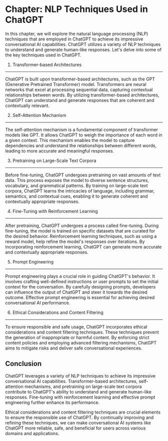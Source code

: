 Chapter: NLP Techniques Used in ChatGPT
=======================================

In this chapter, we will explore the natural language processing (NLP) techniques that are employed in ChatGPT to achieve its impressive conversational AI capabilities. ChatGPT utilizes a variety of NLP techniques to understand and generate human-like responses. Let's delve into some of the key techniques used in ChatGPT.

1. Transformer-based Architectures
----------------------------------

ChatGPT is built upon transformer-based architectures, such as the GPT (Generative Pretrained Transformer) model. Transformers are neural networks that excel at processing sequential data, capturing contextual relationships between words. By utilizing transformer-based architectures, ChatGPT can understand and generate responses that are coherent and contextually relevant.

2. Self-Attention Mechanism
---------------------------

The self-attention mechanism is a fundamental component of transformer models like GPT. It allows ChatGPT to weigh the importance of each word in a given context. This mechanism enables the model to capture dependencies and understand the relationships between different words, leading to more accurate and meaningful responses.

3. Pretraining on Large-Scale Text Corpora
------------------------------------------

Before fine-tuning, ChatGPT undergoes pretraining on vast amounts of text data. This process exposes the model to diverse sentence structures, vocabulary, and grammatical patterns. By training on large-scale text corpora, ChatGPT learns the intricacies of language, including grammar, semantics, and contextual cues, enabling it to generate coherent and contextually appropriate responses.

4. Fine-Tuning with Reinforcement Learning
------------------------------------------

After pretraining, ChatGPT undergoes a process called fine-tuning. During fine-tuning, the model is trained on specific datasets that are curated for the desired behavior. Reinforcement learning techniques, such as using a reward model, help refine the model's responses over iterations. By incorporating reinforcement learning, ChatGPT can generate more accurate and contextually appropriate responses.

5. Prompt Engineering
---------------------

Prompt engineering plays a crucial role in guiding ChatGPT's behavior. It involves crafting well-defined instructions or user prompts to set the initial context for the conversation. By carefully designing prompts, developers can influence the output of ChatGPT and steer it towards the desired outcome. Effective prompt engineering is essential for achieving desired conversational AI performance.

6. Ethical Considerations and Content Filtering
-----------------------------------------------

To ensure responsible and safe usage, ChatGPT incorporates ethical considerations and content filtering techniques. These techniques prevent the generation of inappropriate or harmful content. By enforcing strict content policies and employing advanced filtering mechanisms, ChatGPT aims to mitigate risks and deliver safe conversational experiences.

Conclusion
----------

ChatGPT leverages a variety of NLP techniques to achieve its impressive conversational AI capabilities. Transformer-based architectures, self-attention mechanisms, and pretraining on large-scale text corpora contribute to ChatGPT's ability to understand and generate human-like responses. Fine-tuning with reinforcement learning and effective prompt engineering further enhance its performance.

Ethical considerations and content filtering techniques are crucial elements to ensure the responsible use of ChatGPT. By continually improving and refining these techniques, we can make conversational AI systems like ChatGPT more reliable, safe, and beneficial for users across various domains and applications.
